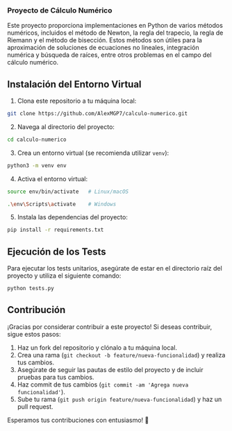 ### Proyecto de Cálculo Numérico

Este proyecto proporciona implementaciones en Python de varios métodos numéricos, incluidos el método de Newton, la regla del trapecio, la regla de Riemann y el método de bisección. Estos métodos son útiles para la aproximación de soluciones de ecuaciones no lineales, integración numérica y búsqueda de raíces, entre otros problemas en el campo del cálculo numérico.

## Instalación del Entorno Virtual

1. Clona este repositorio a tu máquina local:

```bash
git clone https://github.com/AlexMGP7/calculo-numerico.git
```

2. Navega al directorio del proyecto:

```bash
cd calculo-numerico
```

3. Crea un entorno virtual (se recomienda utilizar `venv`):

```bash
python3 -m venv env
```

4. Activa el entorno virtual:

```bash
source env/bin/activate   # Linux/macOS
```
```bash
.\env\Scripts\activate    # Windows
```

5. Instala las dependencias del proyecto:

```bash
pip install -r requirements.txt
```

## Ejecución de los Tests

Para ejecutar los tests unitarios, asegúrate de estar en el directorio raíz del proyecto y utiliza el siguiente comando:

```bash
python tests.py
```

## Contribución

¡Gracias por considerar contribuir a este proyecto! Si deseas contribuir, sigue estos pasos:

1. Haz un fork del repositorio y clónalo a tu máquina local.
2. Crea una rama (`git checkout -b feature/nueva-funcionalidad`) y realiza tus cambios.
3. Asegúrate de seguir las pautas de estilo del proyecto y de incluir pruebas para tus cambios.
4. Haz commit de tus cambios (`git commit -am 'Agrega nueva funcionalidad'`).
5. Sube tu rama (`git push origin feature/nueva-funcionalidad`) y haz un pull request.

Esperamos tus contribuciones con entusiasmo! 🚀